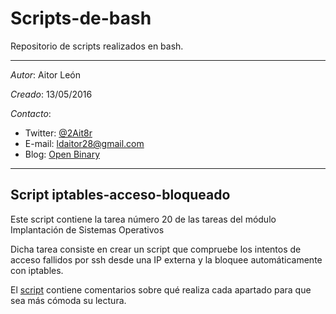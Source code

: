 # Scripts-de-bash

Repositorio de scripts realizados en bash.

---

*Autor*: Aitor León

*Creado*: 13/05/2016

*Contacto*:

- Twitter: [@2Ait8r](https://twitter.com/2Ait8r)
- E-mail: ldaitor28@gmail.com
- Blog: [Open Binary](https://openbinary20.wordpress.com)

---

## Script iptables-acceso-bloqueado

Este script contiene la tarea número 20 de las tareas del módulo Implantación de Sistemas Operativos

Dicha tarea consiste en crear un script que compruebe los intentos de acceso fallidos por ssh desde una IP externa y la bloquee automáticamente con iptables.

El [script](https://github.com/aitor28ld/Scripts-de-bash/blob/master/iptables-acceso-bloqueado) contiene comentarios sobre qué realiza cada apartado para que sea más cómoda su lectura.
